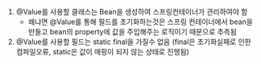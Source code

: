 1. @Value를 사용할 클래스는 Bean을 생성하여 스프링컨테이너가 관리하여야 함
    - 왜냐면 @Value를 통해 필드를 초기화하는것은 스프링 컨테이너에서 bean을 만들고 bean의 property에 값을 주입해주는 로직이기 때문으로 추측됨
2. @Value를 사용할 필드는 static final을 가질수 없음 (final은 초기화실패로 인한 컴파일오류, static은 값이 매핑이 되지 않는 상태로 진행됨)
